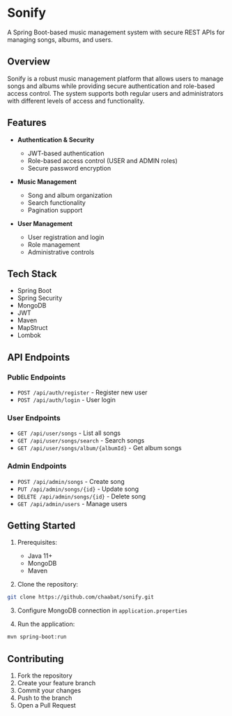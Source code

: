 # Sonify

A Spring Boot-based music management system with secure REST APIs for managing songs, albums, and users.

## Overview

Sonify is a robust music management platform that allows users to manage songs and albums while providing secure authentication and role-based access control. The system supports both regular users and administrators with different levels of access and functionality.

## Features

- **Authentication & Security**
  - JWT-based authentication
  - Role-based access control (USER and ADMIN roles)
  - Secure password encryption

- **Music Management**
  - Song and album organization
  - Search functionality
  - Pagination support

- **User Management**
  - User registration and login
  - Role management
  - Administrative controls

## Tech Stack

- Spring Boot
- Spring Security
- MongoDB
- JWT
- Maven
- MapStruct
- Lombok

## API Endpoints

### Public Endpoints
- `POST /api/auth/register` - Register new user
- `POST /api/auth/login` - User login

### User Endpoints
- `GET /api/user/songs` - List all songs
- `GET /api/user/songs/search` - Search songs
- `GET /api/user/songs/album/{albumId}` - Get album songs

### Admin Endpoints
- `POST /api/admin/songs` - Create song
- `PUT /api/admin/songs/{id}` - Update song
- `DELETE /api/admin/songs/{id}` - Delete song
- `GET /api/admin/users` - Manage users

## Getting Started

1. Prerequisites:
   - Java 11+
   - MongoDB
   - Maven

2. Clone the repository:
```bash
git clone https://github.com/chaabat/sonify.git
```

3. Configure MongoDB connection in `application.properties`

4. Run the application:
```bash
mvn spring-boot:run
```

## Contributing

1. Fork the repository
2. Create your feature branch
3. Commit your changes
4. Push to the branch
5. Open a Pull Request

